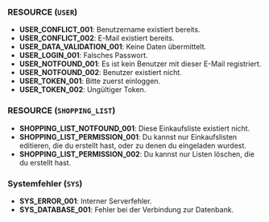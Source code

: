 ### RESOURCE (`USER`)

- **USER_CONFLICT_001**: Benutzername existiert bereits.
- **USER_CONFLICT_002**: E-Mail existiert bereits.
- **USER_DATA_VALIDATION_001**: Keine Daten übermittelt.
- **USER_LOGIN_001**: Falsches Passwort.
- **USER_NOTFOUND_001**: Es ist kein Benutzer mit dieser E-Mail registriert.
- **USER_NOTFOUND_002**: Benutzer existiert nicht.
- **USER_TOKEN_001**: Bitte zuerst einloggen.
- **USER_TOKEN_002**: Ungültiger Token.

### RESOURCE (`SHOPPING_LIST`)

- **SHOPPING_LIST_NOTFOUND_001**: Diese Einkaufsliste existiert nicht.
- **SHOPPING_LIST_PERMISSION_001**: Du kannst nur Einkaufslisten editieren, die du erstellt hast, oder zu denen du eingeladen wurdest.
- **SHOPPING_LIST_PERMISSION_002**: Du kannst nur Listen löschen, die du erstellt hast.

### Systemfehler (`SYS`)

- **SYS_ERROR_001**: Interner Serverfehler.
- **SYS_DATABASE_001**: Fehler bei der Verbindung zur Datenbank.
